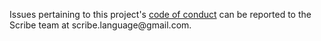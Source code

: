 Issues pertaining to this project's [code of conduct](https://github.com/scribe-org/Scribe-i18n/blob/main/.github/CODE_OF_CONDUCT.md) can be reported to the Scribe team at scribe.language@gmail<nolink>.com.
